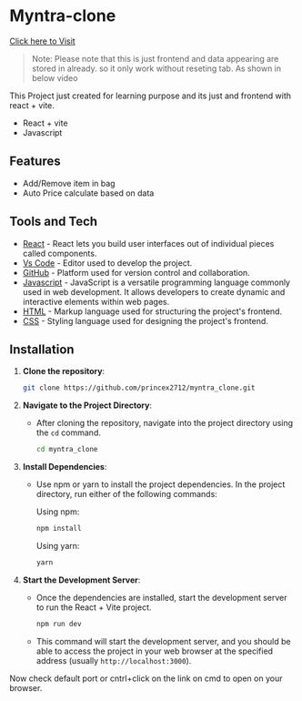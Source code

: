 # Myntra-clone


[Click here to Visit ](https://myntra-clone-nu-one.vercel.app/)

>Note: Please note that this is just frontend and data appearing are stored in already. so it only work without reseting tab. As shown in below video  


This Project just created for learning purpose and its just and frontend with react + vite.

- React + vite
- Javascript

## Features

- Add/Remove item in bag 
- Auto Price calculate based on data



## Tools and Tech
- [React](https://react.dev/) - React lets you build user interfaces out of individual pieces called components.
- [Vs Code](https://code.visualstudio.com/) - Editor used to develop the project.
- [GitHub](https://github.com/) - Platform used for version control and collaboration.
- [Javascript](https://www.javascript.com/) -  JavaScript is a versatile programming language commonly used in web development. It allows developers to create dynamic and interactive elements within web pages.
- [HTML](https://www.w3schools.com/html/) - Markup language used for structuring the project's frontend.
- [CSS](https://www.w3schools.com/css/) - Styling language used for designing the project's frontend.

## Installation

1. **Clone the repository**:

    ```sh
    git clone https://github.com/princex2712/myntra_clone.git
    ```

2. **Navigate to the Project Directory**:
   - After cloning the repository, navigate into the project directory using the `cd` command.
     ```sh
     cd myntra_clone
     ```

3. **Install Dependencies**:
   - Use npm or yarn to install the project dependencies. In the project directory, run either of the following commands:

     Using npm:
     ```sh
     npm install
     ```

     Using yarn:
     ```sh
     yarn
     ```

4. **Start the Development Server**:
   - Once the dependencies are installed, start the development server to run the React + Vite project.
     ```sh
     npm run dev
     ```
   - This command will start the development server, and you should be able to access the project in your web browser at the specified address (usually `http://localhost:3000`).

Now check default port or cntrl+click on the link on cmd to open on your browser. 


